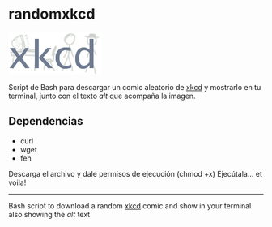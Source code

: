 # randomxkcd

![xkcd_logo](xkcd.png)

Script de Bash para descargar un comic aleatorio de [xkcd](https://xkcd.com/) y mostrarlo en tu terminal, junto con el texto _alt_ que acompaña la imagen.

## Dependencias
* curl
* wget
* feh

Descarga el archivo y dale permisos de ejecución (chmod +x) Ejecútala... et voila!

---

Bash script to download a random [xkcd](https://xkcd.com/) comic and show in your terminal also showing the _alt_ text
